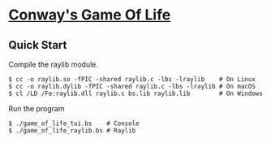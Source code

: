 # [Conway's Game Of Life](https://en.wikipedia.org/wiki/Conway%27s_Game_of_Life)

## Quick Start
Compile the raylib module.

```console
$ cc -o raylib.so -fPIC -shared raylib.c -lbs -lraylib    # On Linux
$ cc -o raylib.dylib -fPIC -shared raylib.c -lbs -lraylib # On macOS
$ cl /LD /Fe:raylib.dll raylib.c bs.lib raylib.lib        # On Windows
```

Run the program

```console
$ ./game_of_life_tui.bs    # Console
$ ./game_of_life_raylib.bs # Raylib
```
